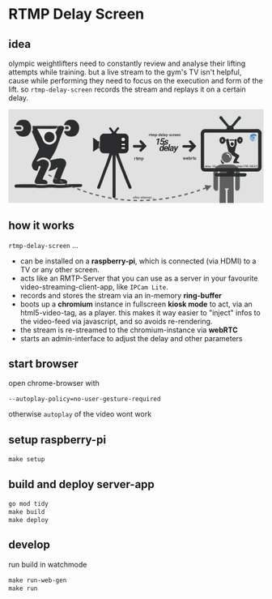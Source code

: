# RTMP Delay Screen

## idea

olympic weightlifters need to constantly review and analyse their lifting attempts while training. but a live stream to the gym's
TV isn't helpful, cause while performing they need to focus on the execution and form of the lift.
so `rtmp-delay-screen` records the stream and replays it on a certain delay.

![illustration](media/illustration.png)

## how it works

`rtmp-delay-screen` ...

- can be installed on a **raspberry-pi**, which is connected (via HDMI) to a TV or any other screen.
- acts like an RMTP-Server that you can use as a server in your favourite video-streaming-client-app, like `IPCam Lite`.
- records and stores the stream via an in-memory **ring-buffer**
- boots up a **chromium** instance in fullscreen **kiosk mode** to act, via an html5-video-tag, as a player. this makes it way easier to "inject" infos to the video-feed via javascript, and so avoids re-rendering.
- the stream is re-streamed to the chromium-instance via **webRTC**
- starts an admin-interface to adjust the delay and other parameters

## start browser

open chrome-browser with

```
--autoplay-policy=no-user-gesture-required
```

otherwise `autoplay` of the video wont work

## setup raspberry-pi

```
make setup
```

## build and deploy server-app

```
go mod tidy
make build
make deploy
```

## develop

run build in watchmode

```
make run-web-gen
make run
```
